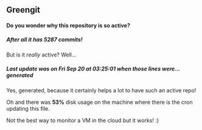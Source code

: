 ## Greengit

#### Do you wonder why this repository is so active?

##### After all it has 5287 commits!

But is it *really* active? Well...

##### Last update was on Fri Sep 20 at 03:25:01 when those lines were... generated

Yes, generated, because it certainly helps a lot to have such an active repo!

Oh and there was **53%** disk usage on the machine
where there is the cron updating this file.

Not the best way to monitor a VM in the cloud but it works! :)
